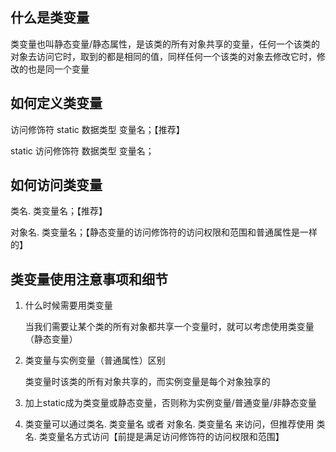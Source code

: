 ## 什么是类变量

类变量也叫静态变量/静态属性，是该类的所有对象共享的变量，任何一个该类的对象去访问它时，取到的都是相同的值，同样任何一个该类的对象去修改它时，修改的也是同一个变量

## 如何定义类变量

访问修饰符 static 数据类型 变量名；【推荐】

static 访问修饰符 数据类型 变量名；

## 如何访问类变量

类名. 类变量名；【推荐】

对象名. 类变量名；【静态变量的访问修饰符的访问权限和范围和普通属性是一样的】

## 类变量使用注意事项和细节

1. 什么时候需要用类变量
   
   当我们需要让某个类的所有对象都共享一个变量时，就可以考虑使用类变量（静态变量）
2. 类变量与实例变量（普通属性）区别
   
   类变量时该类的所有对象共享的，而实例变量是每个对象独享的
3. 加上static成为类变量或静态变量，否则称为实例变量/普通变量/非静态变量
4. 类变量可以通过类名. 类变量名  或者  对象名. 类变量名 来访问，但推荐使用 类名. 类变量名方式访问【前提是满足访问修饰符的访问权限和范围】
